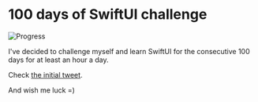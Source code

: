 # 100 days of SwiftUI challenge

![Progress](https://progress-bar.dev/10/?title=12h%2033m%20)


I've decided to challenge myself and learn SwiftUI for the consecutive 100 days for at least an hour a day.

Check [the initial tweet](https://twitter.com/ck3g/status/1188362654324318208).

And wish me luck =)

